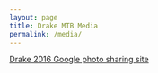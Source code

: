 ```yaml
---
layout: page
title: Drake MTB Media
permalink: /media/
---
```



[Drake 2016 Google photo sharing site](https://goo.gl/photos/YpAmTJrjciYyz6YK7)

